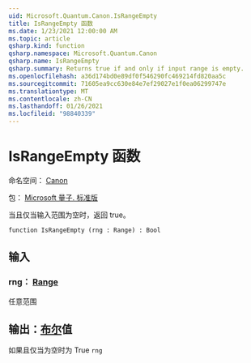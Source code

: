 ```yaml
---
uid: Microsoft.Quantum.Canon.IsRangeEmpty
title: IsRangeEmpty 函数
ms.date: 1/23/2021 12:00:00 AM
ms.topic: article
qsharp.kind: function
qsharp.namespace: Microsoft.Quantum.Canon
qsharp.name: IsRangeEmpty
qsharp.summary: Returns true if and only if input range is empty.
ms.openlocfilehash: a36d174bd0e89df0f546290fc469214fd820aa5c
ms.sourcegitcommit: 71605ea9cc630e84e7ef29027e1f0ea06299747e
ms.translationtype: MT
ms.contentlocale: zh-CN
ms.lasthandoff: 01/26/2021
ms.locfileid: "98840339"
---
```

# <a name="israngeempty-function"></a>IsRangeEmpty 函数

命名空间： [Canon](xref:Microsoft.Quantum.Canon)

包： [Microsoft 量子. 标准版](https://nuget.org/packages/Microsoft.Quantum.Standard)


当且仅当输入范围为空时，返回 true。

```qsharp
function IsRangeEmpty (rng : Range) : Bool
```


## <a name="input"></a>输入

### <a name="rng--range"></a>rng： [Range](xref:microsoft.quantum.lang-ref.range)

任意范围



## <a name="output--bool"></a>输出：[布尔](xref:microsoft.quantum.lang-ref.bool)值

如果且仅当为空时为 True `rng`